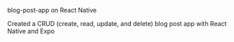 blog-post-app on React Native

Created a CRUD (create, read, update, and delete) blog post app with React Native and Expo

